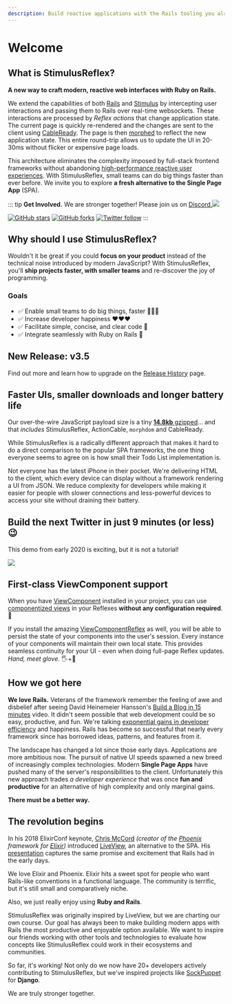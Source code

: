 ```yaml
---
description: Build reactive applications with the Rails tooling you already know and love
---
```


# Welcome

## What is StimulusReflex?

**A new way to craft modern, reactive web interfaces with Ruby on Rails.**

We extend the capabilities of both [Rails](https://rubyonrails.org) and [Stimulus](https://stimulus.hotwired.dev) by intercepting user interactions and passing them to Rails over real-time websockets. These interactions are processed by _Reflex actions_ that change application state. The current page is quickly re-rendered and the changes are sent to the client using [CableReady](https://cableready.stimulusreflex.com). The page is then [morphed](https://github.com/patrick-steele-idem/morphdom) to reflect the new application state. This entire round-trip allows us to update the UI in 20-30ms without flicker or expensive page loads.

This architecture eliminates the complexity imposed by full-stack frontend frameworks without abandoning [high-performance reactive user experiences](https://www.youtube.com/watch?v=SWEts0rlezA&t=214s). With StimulusReflex, small teams can do big things faster than ever before. We invite you to explore **a fresh alternative to the Single Page App** (SPA).

::: tip
**Get Involved.** We are stronger together! Please join us on [Discord.![](https://img.shields.io/discord/629472241427415060)](https://discord.gg/stimulus-reflex)

[![GitHub stars](https://img.shields.io/github/stars/stimulusreflex/stimulus_reflex?style=social)](https://github.com/stimulusreflex/stimulus_reflex) [![GitHub forks](https://img.shields.io/github/forks/stimulusreflex/stimulus_reflex?style=social)](https://github.com/stimulusreflex/stimulus_reflex) [![Twitter follow](https://img.shields.io/twitter/follow/hopsoft?style=social)](https://twitter.com/hopsoft)
:::

## Why should I use StimulusReflex?

Wouldn't it be great if you could **focus on your product** instead of the technical noise introduced by modern JavaScript? With StimulusReflex, you'll **ship projects faster, with smaller teams** and re-discover the joy of programming.

### Goals

* ✅ Enable small teams to do big things, faster 🏃🏽‍♀️
* ✅ Increase developer happiness ❤️❤️❤️
* ✅ Facilitate simple, concise, and clear code 🤸
* ✅ Integrate seamlessly with Ruby on Rails 🚝

## New Release: v3.5

Find out more and learn how to upgrade on the [Release History](/appendices/release-history) page.

## Faster UIs, smaller downloads and longer battery life

Our over-the-wire JavaScript payload size is a tiny [**14.8kb** gzipped](https://bundlephobia.com/result?p=stimulus_reflex@3.5.0)... and that _includes_ StimulusReflex, ActionCable, `morphdom` and CableReady.

While StimulusReflex is a radically different approach that makes it hard to do a direct comparison to the popular SPA frameworks, the one thing everyone seems to agree on is how small their Todo List implementation is.

<!--
Here're the numbers:

| Tool                                                         | Wire Size |
| ------------------------------------------------------------ | --------- |
| [StimulusReflex](http://expo.stimulusreflex.com/demos/todo/) | **54kb**  |
| [React](http://todomvc.com/examples/react/)                  | 268kb     |
| [Angular](http://todomvc.com/examples/angularjs/)            | 290kb     |
| [Vue](http://todomvc.com/examples/vue/)                      | 78kb      |
| [Ember](http://todomvc.com/examples/emberjs/)                | 169kb     |
 -->

Not everyone has the latest iPhone in their pocket. We're delivering HTML to the client, which every device can display without a framework rendering a UI from JSON. We reduce complexity for developers while making it easier for people with slower connections and less-powerful devices to access your site without draining their battery.

<!--
## Live demo

[StimulusReflex Expo](http://expo.stimulusreflex.com) is a growing collection of like examples showing different use-cases alongside the [source code](https://github.com/stimulusreflex/stimulus_reflex_expo) behind them.

Some of our favorite demos include:

* [Tabular](https://expo.stimulusreflex.com/demos/tabular): filtering, sorting and pagination without any client JavaScript
* [Todo](https://expo.stimulusreflex.com/demos/todo): our take on the [classic](http://todomvc.com), with a wire size 2-15x smaller than every other solution

Another excellent demo is [BoxDrop](https://www.boxdrop.io).
-->

## Build the next Twitter in just 9 minutes (or less) 😉

This demo from early 2020 is exciting, but it is not a tutorial!

[![](https://img.youtube.com/vi/F5hA79vKE_E/maxresdefault.jpg)](https://www.youtube.com/watch?v=F5hA79vKE_E)


## First-class ViewComponent support

When you have [ViewComponent](https://github.com/github/view_component) installed in your project, you can use [componentized views](https://www.youtube.com/watch?v=YVYRus_2KZM) in your Reflexes **without any configuration required**. 💯

If you install the amazing [ViewComponentReflex](https://github.com/joshleblanc/view_component_reflex) as well, you will be able to persist the state of your components into the user's session. Every instance of your components will maintain their own local state. This provides seamless continuity for your UI - even when doing full-page Reflex updates. _Hand, meet glove._ 🖐️+🧤

<!-- Some things just have to be seen: check out the [ViewComponentReflex Expo](http://view-component-reflex-expo.grep.sh) for live demos. -->

## How we got here

**We love Rails.** Veterans of the framework remember the feeling of awe and disbelief after seeing David Heinemeier Hansson's [Build a Blog in 15 minutes](https://www.youtube.com/watch?v=Gzj723LkRJY) video. It didn't seem possible that web development could be so easy, productive, and fun. We're talking [exponential gains in developer efficiency](https://www.youtube.com/watch?v=SWEts0rlezA&t=3m23s) and happiness. Rails has become so successful that nearly every framework since has borrowed ideas, patterns, and features from it.

The landscape has changed a lot since those early days. Applications are more ambitious now. The pursuit of native UI speeds spawned a new breed of increasingly complex technologies. Modern **Single Page Apps** have pushed many of the server's responsibilities to the client. Unfortunately this new approach trades _a developer experience_ that was once **fun and productive** for an alternative of high complexity and only marginal gains.

**There must be a better way.**

## The revolution begins

In his 2018 ElixirConf keynote, [Chris McCord](https://twitter.com/chris_mccord) _(creator of the_ [_Phoenix_](http://www.phoenixframework.org) _framework for_ [_Elixir_](https://elixir-lang.org)_)_ introduced [LiveView](https://github.com/phoenixframework/phoenix_live_view), an alternative to the SPA. His [presentation](https://www.youtube.com/watch?v=8xJzHq8ru0M) captures the same promise and excitement that Rails had in the early days.

We love Elixir and Phoenix. Elixir hits a sweet spot for people who want Rails-like conventions in a functional language. The community is terrific, but it's still small and comparatively niche.

Also, we just really enjoy using **Ruby and Rails**.

StimulusReflex was originally inspired by LiveView, but we are charting our own course. Our goal has always been to make building modern apps with Rails the most productive and enjoyable option available. We want to inspire our friends working with other tools and technologies to evaluate how concepts like StimulusReflex could work in their ecosystems and communities.

So far, it's working! Not only do we now have 20+ developers actively contributing to StimulusReflex, but we've inspired projects like [SockPuppet](https://github.com/jonathan-s/django-sockpuppet) for **Django**.

We are truly stronger together.
